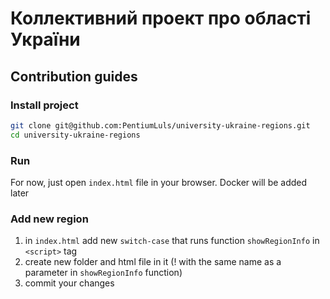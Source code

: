 # Коллективний проект про області України

## Contribution guides
### Install project
```bash
git clone git@github.com:PentiumLuls/university-ukraine-regions.git
cd university-ukraine-regions
```
### Run
For now, just open `index.html` file in your browser.
Docker will be added later

### Add new region
1. in `index.html` add new `switch-case` that runs function `showRegionInfo` in `<script>` tag
2. create new folder and html file in it (! with the same name as a parameter in `showRegionInfo` function)
3. commit your changes